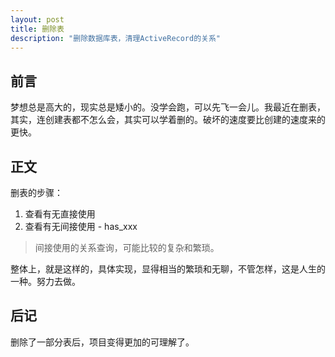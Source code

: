 ```yaml
---
layout: post
title: 删除表
description: "删除数据库表，清理ActiveRecord的关系"
---
```


## 前言

梦想总是高大的，现实总是矮小的。没学会跑，可以先飞一会儿。我最近在删表，其实，连创建表都不怎么会，其实可以学着删的。破坏的速度要比创建的速度来的更快。

## 正文

删表的步骤： 

1. 查看有无直接使用
1. 查看有无间接使用 - has_xxx

> 间接使用的关系查询，可能比较的复杂和繁琐。

整体上，就是这样的，具体实现，显得相当的繁琐和无聊，不管怎样，这是人生的一种。努力去做。

## 后记

删除了一部分表后，项目变得更加的可理解了。
